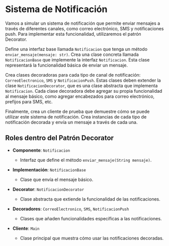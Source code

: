 # Sistema de Notificación

Vamos a simular un sistema de notificación que permite enviar mensajes a través de diferentes canales, como correo electrónico, SMS y notificaciones push. Para implementar esta funcionalidad, utilizaremos el patrón Decorator.

Define una interfaz base llamada `Notificacion` que tenga un método `enviar_mensaje(mensaje: str)`. Crea una clase concreta llamada `NotificacionBase` que implemente la interfaz `Notificacion`. Esta clase representará la funcionalidad básica de enviar un mensaje.

Crea clases decoradoras para cada tipo de canal de notificación: `CorreoElectronico`, `SMS` y `NotificacionPush`. Estas clases deben extender la clase `NotificacionDecorator`, que es una clase abstracta que implementa `Notificacion`. Cada clase decoradora debe agregar su propia funcionalidad al mensaje básico, como agregar encabezados para correo electrónico, prefijos para SMS, etc.

Finalmente, crea un cliente de prueba que demuestre cómo se puede utilizar este sistema de notificación. Crea instancias de cada tipo de notificación decorada y envía un mensaje a través de cada una.

## Roles dentro del Patrón Decorator

- **Componente**: `Notificacion`
  - Interfaz que define el método `enviar_mensaje(String mensaje)`.

- **Implementación**: `NotificacionBase`
  - Clase que envía el mensaje básico.

- **Decorator**: `NotificacionDecorator`
  - Clase abstracta que extiende la funcionalidad de las notificaciones.

- **Decoradores**: `CorreoElectronico`, `SMS`, `NotificacionPush`
  - Clases que añaden funcionalidades específicas a las notificaciones.

- **Cliente**: `Main`
  - Clase principal que muestra cómo usar las notificaciones decoradas.
